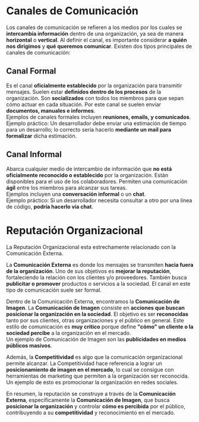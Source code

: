 # **Canales de Comunicación**

Los canales de comunicación se refieren a los medios por los cuales se **intercambia información** dentro de una organización, ya sea de manera **horizontal** o **vertical**. Al definir el canal, es importante considerar **a quién nos dirigimos** y **qué queremos comunicar**. Existen dos tipos principales de canales de comunicación:

## **Canal Formal**  
Es el canal **oficialmente establecido** por la organización para transmitir mensajes. Suelen estar **definidos dentro de los procesos** de la organización. Son **socializados** con todos los miembros para que sepan cómo actuar en cada situación. Por este canal se suelen enviar **documentos, manuales e informes**.  
Ejemplos de canales formales incluyen **reuniones, emails, y comunicados**.  
Ejemplo práctico: Un desarrollador debe enviar una estimación de tiempo para un desarrollo; lo correcto sería hacerlo **mediante un mail para formalizar** dicha estimación.

## **Canal Informal**  
Abarca cualquier medio de intercambio de información que **no está oficialmente reconocido o establecido** por la organización. Están disponibles para el uso de los colaboradores. Permiten una comunicación **ágil** entre los miembros para alcanzar sus tareas.  
Ejemplos incluyen una **conversación informal** o un **chat**.  
Ejemplo práctico: Si un desarrollador necesita consultar a otro por una línea de código, **podría hacerlo vía chat**.

# **Reputación Organizacional**

La Reputación Organizacional esta estrechamente relacionado con la Comunicación Externa.

La **Comunicación Externa** es donde los mensajes se transmiten **hacia fuera de la organización**. Uno de sus objetivos es **mejorar la reputación**, fortaleciendo la relación con los clientes y/o proveedores. También busca **publicitar o promover** productos o servicios a la sociedad. El canal en este tipo de comunicación suele ser formal.

Dentro de la Comunicación Externa, encontramos la **Comunicación de Imagen**. La **Comunicación de Imagen** consiste en **acciones que buscan posicionar la organización en la sociedad**. El objetivo es ser **reconocidas** tanto por sus clientes, otras organizaciones y el público en general. Este estilo de comunicación es **muy crítico** porque define **"cómo" un cliente o la sociedad percibe** a la organización en el mercado.  
Un ejemplo de Comunicación de Imagen son las **publicidades en medios públicos masivos**.

Además, la **Competitividad** es algo que la comunicación organizacional permite alcanzar. La Competitividad hace referencia a lograr un **posicionamiento de imagen en el mercado**, lo cual se consigue con herramientas de marketing que permiten a la organización ser reconocida. Un ejemplo de esto es promocionar la organización en redes sociales.

En resumen, la reputación se construye a través de la **Comunicación Externa**, específicamente la **Comunicación de Imagen**, que busca **posicionar la organización** y controlar **cómo es percibida** por el público, contribuyendo a su **competitividad** y reconocimiento en el mercado.
